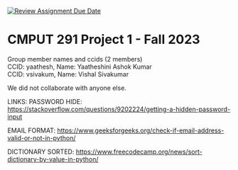[![Review Assignment Due Date](https://classroom.github.com/assets/deadline-readme-button-24ddc0f5d75046c5622901739e7c5dd533143b0c8e959d652212380cedb1ea36.svg)](https://classroom.github.com/a/1ysbDgXa)
# CMPUT 291 Project 1 - Fall 2023  
Group member names and ccids (2 members)  
  CCID: yaathesh, Name: Yaatheshini Ashok Kumar  
  CCID: vsivakum, Name: Vishal Sivakumar   

We did not collaborate with anyone else.

LINKS:
PASSWORD HIDE: https://stackoverflow.com/questions/9202224/getting-a-hidden-password-input

EMAIL FORMAT: https://www.geeksforgeeks.org/check-if-email-address-valid-or-not-in-python/

DICTIONARY SORTED: https://www.freecodecamp.org/news/sort-dictionary-by-value-in-python/
